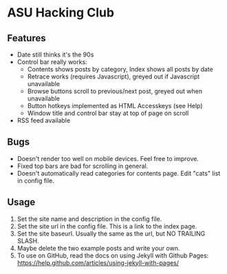 # ASU Hacking Club

## Features

* Date still thinks it's the 90s
* Control bar really works:
  * Contents shows posts by category, Index shows all posts by date
  * Retrace works (requires Javascript), greyed out if Javascript unavailable
  * Browse buttons scroll to previous/next post, greyed out when unavailable
  * Button hotkeys implemented as HTML Accesskeys (see Help)
  * Window title and control bar stay at top of page on scroll
* RSS feed available

## Bugs

* Doesn't render too well on mobile devices. Feel free to improve.
* Fixed top bars are bad for scrolling in general.
* Doesn't automatically read categories for contents page. Edit "cats" list in config file.

## Usage

1. Set the site name and description in the config file.
2. Set the site url in the config file. This is a link to the index page.
3. Set the site baseurl. Usually the same as the url, but NO TRAILING SLASH.
4. Maybe delete the two example posts and write your own.
5. To use on GitHub, read the docs on using Jekyll with Github Pages: https://help.github.com/articles/using-jekyll-with-pages/

